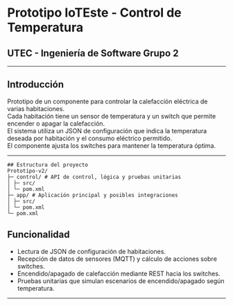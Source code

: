 # Prototipo IoTEste - Control de Temperatura

## UTEC - Ingeniería de Software Grupo 2

---

## Introducción
Prototipo de un componente para controlar la calefacción eléctrica de varias habitaciones.  
Cada habitación tiene un sensor de temperatura y un switch que permite encender o apagar la calefacción.  
El sistema utiliza un JSON de configuración que indica la temperatura deseada por habitación y el consumo eléctrico permitido.  
El componente ajusta los switches para mantener la temperatura óptima.

---
```
## Estructura del proyecto
Prototipo-v2/
├─ control/ # API de control, lógica y pruebas unitarias
│ ├─ src/
│ └─ pom.xml
├─ app/ # Aplicación principal y posibles integraciones
│ ├─ src/
│ └─ pom.xml
└─ pom.xml
```

## Funcionalidad
- Lectura de JSON de configuración de habitaciones.  
- Recepción de datos de sensores (MQTT) y cálculo de acciones sobre switches.  
- Encendido/apagado de calefacción mediante REST hacia los switches.  
- Pruebas unitarias que simulan escenarios de encendido/apagado según temperatura.

---
